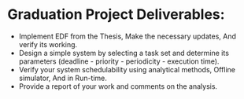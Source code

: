# Graduation Project Deliverables:
* Implement EDF from the Thesis, Make the necessary updates, And verify its working.
* Design a simple system by selecting a task set and determine its parameters (deadline - priority - periodicity - execution time).
* Verify your system schedulability using analytical methods, Offline simulator, And in Run-time.
* Provide a report of your work and comments on the analysis.
